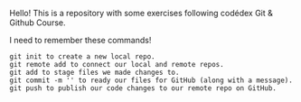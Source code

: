 Hello! 
This is a repository with some exercises following codédex Git & Github Course.

I need to remember these commands!

    git init to create a new local repo.
    git remote add to connect our local and remote repos.
    git add to stage files we made changes to.
    git commit -m '' to ready our files for GitHub (along with a message).
    git push to publish our code changes to our remote repo on GitHub.
